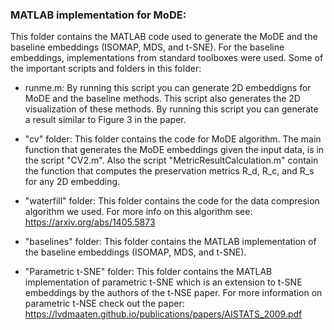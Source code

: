 ### MATLAB implementation for MoDE:
This folder contains the MATLAB code used to generate the MoDE and the baseline embeddings (ISOMAP, MDS, and t-SNE). For the baseline embeddings, implementations from standard toolboxes were used. Some of the important scripts and folders in this folder:

- runme.m: By running this script you can generate 2D embeddigns for MoDE and the baseline methods. This script also generates the 2D visualization of these methods. By running this script you can generate a result similar to Figure 3 in the paper.

- "cv" folder: This folder contains the code for MoDE algorithm. The main function that generates the MoDE embeddings given the input data, is in the script "CV2.m". Also the script "MetricResultCalculation.m" contain the function that computes the preservation metrics R_d, R_c, and R_s for any 2D embedding.

- "waterfill" folder: This folder contains the code for the data compresion algorithm we used. For more info on this algorithm see: https://arxiv.org/abs/1405.5873

- "baselines" folder: This folder contains the MATLAB implementation of the baseline embeddings (ISOMAP, MDS, and t-SNE).

- "Parametric t-SNE" folder: This folder contains the MATLAB implementation of parametric t-SNE which is an extension to t-SNE embeddings by the authors of the t-NSE paper. For more information on parametric t-NSE check out the paper: https://lvdmaaten.github.io/publications/papers/AISTATS_2009.pdf



